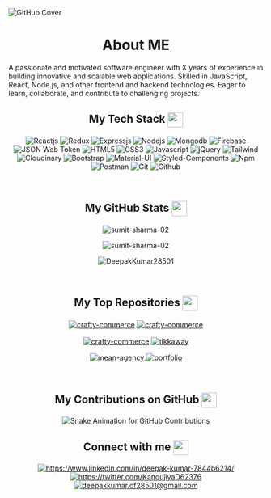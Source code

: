 <!--<img src="https://github.com/DeepakKumar28501/DeepakKumar28501/assets/121509463/3d6835d5-5b70-4e5a-9bf0-1efc81126d39"/> -->
<!----------------------------------- Heading Section ------------------------------------>
<p align="center">
    
![GitHub Cover](https://github.com/DeepakKumar28501/DeepakKumar28501/assets/121509463/3d6835d5-5b70-4e5a-9bf0-1efc81126d39)
    
</p>
<!----------------------------------- Tech Stack Section ------------------------------------>
<h1 align="Center">About ME</h1>
<p>A passionate and motivated software engineer with X years of experience in building innovative and scalable web applications. Skilled in JavaScript, React, Node.js, and other frontend and backend technologies. Eager to learn, collaborate, and contribute to challenging projects.</p>

<!----------------------------------- Tech Stack Section ------------------------------------>
<h2 align="center">
    My Tech Stack
    <a>
        <img align="center" src="https://user-images.githubusercontent.com/52236473/210716459-e792742d-9443-4a83-96c4-fea099a560b7.png" width="30" />   
    <a/>
</h2>
<p align="center">
    <img src="https://img.shields.io/badge/React-20232A?style=for-the-badge&logo=react&logoColor=61DAFB" alt="Reactjs" />
    <img src="https://img.shields.io/badge/Redux-593D88?style=for-the-badge&logo=redux&logoColor=white" alt="Redux" />
    <img src="https://img.shields.io/badge/Express.js-000000?style=for-the-badge&logo=express&logoColor=white" alt="Expressjs" />
    <img src="https://img.shields.io/badge/Node.js-339933?style=for-the-badge&logo=nodedotjs&logoColor=white" alt="Nodejs" />
    <img src="https://img.shields.io/badge/MongoDB-4EA94B?style=for-the-badge&logo=mongodb&logoColor=white" alt="Mongodb" />
    <img src="https://img.shields.io/badge/Firebase-5f6368?style=for-the-badge&logo=firebase&logoColor=FFCC30" alt="Firebase" />
    <img src="https://img.shields.io/badge/JSON Web Token-000000?style=for-the-badge&logo=jsonwebtokens&logoColor=white" alt="JSON Web Token" />
    <img src="https://img.shields.io/badge/HTML5-E34F26?style=for-the-badge&logo=html5&logoColor=white" alt="HTML5" />
    <img src="https://img.shields.io/badge/CSS3-1572B6?style=for-the-badge&logo=css3&logoColor=white" alt="CSS3" />
    <img src="https://img.shields.io/badge/JavaScript-323330?style=for-the-badge&logo=javascript&logoColor=F7DF1E" alt="Javascript" />
    <img src="https://img.shields.io/badge/jQuery-0769ad?style=for-the-badge&logo=jquery&logoColor=78cff5" alt="jQuery" />
    <img src="https://img.shields.io/badge/Tailwind_CSS-38B2AC?style=for-the-badge&logo=tailwind-css&logoColor=white" alt="Tailwind" />
    <img src="https://img.shields.io/badge/Cloudinary-3448C5?style=for-the-badge&logo=cloudinary-css&logoColor=white" alt="Cloudinary" />
    <img src="https://img.shields.io/badge/Bootstrap-563D7C?style=for-the-badge&logo=bootstrap&logoColor=white" alt="Bootstrap" />
    <img src="https://img.shields.io/badge/Material%20UI-007FFF?style=for-the-badge&logo=mui&logoColor=white" alt="Material-UI" />
    <img src="https://img.shields.io/badge/styled--components-DB7093?style=for-the-badge&logo=styled-components&logoColor=white" alt="Styled-Components" />
    <img src="https://img.shields.io/badge/npm-CB3837?style=for-the-badge&logo=npm&logoColor=white" alt="Npm" />
    <img src="https://img.shields.io/badge/Postman-FF6C37?style=for-the-badge&logo=Postman&logoColor=white" alt="Postman" />
    <img src="https://img.shields.io/badge/Git-F44D27?style=for-the-badge&logo=git&logoColor=white" alt="Git" />
    <img src="https://img.shields.io/badge/GitHub-100000?style=for-the-badge&logo=github&logoColor=white" alt="Github" />
</p>
<br>
<!----------------------------------- GitHub Stats Section ------------------------------------>
<h2 align="center">
    My GitHub Stats
    <a>
        <img align="center" src="https://user-images.githubusercontent.com/52236473/210717541-d04de2c8-6180-4608-bf9a-366b155f403e.png" width="30" />
    <a/>
</h2>
<p align="center">
    <img align="center" src="https://github-readme-stats-khaki-xi.vercel.app/api?username=DeepakKumar28501&show_icons=true&theme=dark" alt="sumit-sharma-02" />
</p>
<p align="center">
    <img align="center" src="https://github-readme-streak-stats.herokuapp.com?user=DeepakKumar28501&theme=dark" alt="sumit-sharma-02" />
</p>
<p align="center">
    <img align="center" src="https://github-readme-stats-khaki-xi.vercel.app/api/top-langs/?username=DeepakKumar28501&layout=compact&langs_count=10&border_radius=4.5&theme=dark" alt="DeepakKumar28501" />
</p>
<br>

<h2 align="center">
    My Top Repositories
    <a>
        <img align="center" src="https://user-images.githubusercontent.com/52236473/210716459-e792742d-9443-4a83-96c4-fea099a560b7.png" width="30" />   
    <a/>
</h2>
<p align="center">
    <a href="https://github.com/DeepakKumar28501/crafty-commerce">
        <img align="center" src="https://github-readme-stats-khaki-xi.vercel.app/api/pin/?username=DeepakKumar28501&repo=crafty-commerce&locale=en&border_radius=0&theme=dark" alt="crafty-commerce" />
    </a>
    <a href="https://github.com/DeepakKumar28501/airbnb">
        <img align="center" src="https://github-readme-stats-khaki-xi.vercel.app/api/pin/?username=DeepakKumar28501&repo=airbnb&locale=en&border_radius=0&theme=dark" alt="crafty-commerce" />
    </a>
</p>
<p align="center">
    <a href="https://github.com/DeepakKumar28501/spacex-capsules">
        <img align="center" src="https://github-readme-stats-khaki-xi.vercel.app/api/pin/?username=DeepakKumar28501&repo=spacex-capsules&locale=en&border_radius=0&theme=dark" alt="crafty-commerce" />
    </a>
    <a href="https://github.com/DeepakKumar28501/tikkaway">
        <img align="center" src="https://github-readme-stats-khaki-xi.vercel.app/api/pin/?username=DeepakKumar28501&repo=tikkaway&locale=en&border_radius=0&theme=dark" alt="tikkaway" />
    </a>
</p>
<p align="center">
    <a href="https://github.com/DeepakKumar28501/mean-agency">
        <img align="center" src="https://github-readme-stats-khaki-xi.vercel.app/api/pin/?username=DeepakKumar28501&repo=mean-agency&locale=en&border_radius=0&theme=dark" alt="mean-agency" />
    </a>
    <a href="https://github.com/DeepakKumar28501/portfolio">
        <img align="center" src="https://github-readme-stats-khaki-xi.vercel.app/api/pin/?username=DeepakKumar28501&repo=portfolio&locale=en&border_radius=0&theme=dark" alt="portfolio" />
    </a>
</p>
<br>
<h2 align="center">
    My Contributions on GitHub
    <a>
    <img align="center" src="https://user-images.githubusercontent.com/52236473/211459238-0e2284bc-b22f-410f-aa65-1ba1883c6983.png" width="30" />
    </a>   
</h2>
<p align="center">
    <img align="center" src="https://raw.githubusercontent.com/DeepakKumar28501/DeepakKumar28501/output/github-contribution-grid-snake.svg" alt="Snake Animation for GitHub Contributions"
</p>
<br>

<!----------------------------------- Social Media Links Section ------------------------------------>
<h2 align="center">
    Connect with me
    <a>
        <img align="center" src="https://user-images.githubusercontent.com/52236473/210716966-d30ec997-ad2d-488e-9406-b7305bb3a72e.png" width="30" />
    <a/>
</h2>
<p align="center">
    <a href="https://www.linkedin.com/in/deepak-kumar-7844b6214/">
        <img align="center" src="https://img.shields.io/badge/LinkedIn-0077B5?style=for-the-badge&logo=linkedin&logoColor=white" alt="https://www.linkedin.com/in/deepak-kumar-7844b6214/" />
    </a>
    <a href="https://twitter.com/KanoujiyaD62376">
        <img align="center" src="https://img.shields.io/badge/Twitter-1DA1F2?style=for-the-badge&logo=twitter&logoColor=white" alt="https://twitter.com/KanoujiyaD62376" />
    </a>
    <a title="deepakkumar.of28501@gmail.com" href="mailto:deepakkumar.of28501@gmail.com">
        <img align="center" src="https://img.shields.io/badge/Gmail-D14836?style=for-the-badge&logo=gmail&logoColor=white" alt="deepakkumar.of28501@gmail.com" />
    </a>
</p>
<br>









